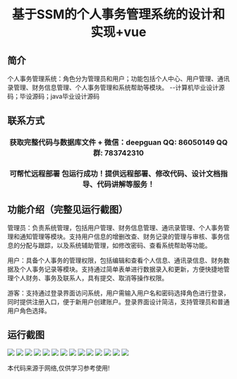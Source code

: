 <p><h1 align="center">基于SSM的个人事务管理系统的设计和实现+vue</h1></p>

## 简介
个人事务管理系统：角色分为管理员和用户；功能包括个人中心、用户管理、通讯录管理、财务信息管理、个人事务管理和系统帮助等模块。    --计算机毕业设计源码；毕设源码；java毕业设计源码


## 联系方式
<p><h3 align="center">获取完整代码与数据库文件 + 微信：deepguan QQ: 86050149 QQ群: 783742310</h3></p>
<p><h3 align="center">可帮忙远程部署 包运行成功！提供远程部署、修改代码、设计文档指导、代码讲解等服务！</h3></p>

## 功能介绍（完整见运行截图）
管理员：负责系统管理，包括用户管理、财务信息管理、通讯录管理、个人事务管理和通知管理等模块。支持用户信息的增删改查、财务记录的管理与审核、事务信息的分配与跟踪，以及系统辅助管理，如修改密码、查看系统帮助等功能。

用户：具备个人事务的管理权限，包括编辑和查看个人信息、通讯录信息、财务数据及个人事务记录等模块。支持通过简单表单进行数据录入和更新，方便快捷地管理个人财务、事务及联系人，具有提交、取消等操作权限。

游客：支持通过登录界面访问系统，用户需输入用户名和密码选择角色进行登录，同时提供注册入口，便于新用户创建账户。登录界面设计简洁，支持管理员和普通用户角色选择。


## 运行截图
![](https://bs-1329754181.cos.ap-shanghai.myqcloud.com/ssm/PersonalAffairsManagementSystem/img/001.jpg)
![](https://bs-1329754181.cos.ap-shanghai.myqcloud.com/ssm/PersonalAffairsManagementSystem/img/002.jpg)
![](https://bs-1329754181.cos.ap-shanghai.myqcloud.com/ssm/PersonalAffairsManagementSystem/img/003.jpg)
![](https://bs-1329754181.cos.ap-shanghai.myqcloud.com/ssm/PersonalAffairsManagementSystem/img/004.jpg)
![](https://bs-1329754181.cos.ap-shanghai.myqcloud.com/ssm/PersonalAffairsManagementSystem/img/005.jpg)
![](https://bs-1329754181.cos.ap-shanghai.myqcloud.com/ssm/PersonalAffairsManagementSystem/img/006.jpg)
![](https://bs-1329754181.cos.ap-shanghai.myqcloud.com/ssm/PersonalAffairsManagementSystem/img/007.jpg)
![](https://bs-1329754181.cos.ap-shanghai.myqcloud.com/ssm/PersonalAffairsManagementSystem/img/008.jpg)
![](https://bs-1329754181.cos.ap-shanghai.myqcloud.com/ssm/PersonalAffairsManagementSystem/img/009.jpg)
![](https://bs-1329754181.cos.ap-shanghai.myqcloud.com/ssm/PersonalAffairsManagementSystem/img/010.jpg)
![](https://bs-1329754181.cos.ap-shanghai.myqcloud.com/ssm/PersonalAffairsManagementSystem/img/011.jpg)
![](https://bs-1329754181.cos.ap-shanghai.myqcloud.com/ssm/PersonalAffairsManagementSystem/img/012.jpg)
![](https://bs-1329754181.cos.ap-shanghai.myqcloud.com/ssm/PersonalAffairsManagementSystem/img/013.jpg)
![](https://bs-1329754181.cos.ap-shanghai.myqcloud.com/ssm/PersonalAffairsManagementSystem/img/014.jpg)

<p>本代码来源于网络,仅供学习参考使用!</p>
